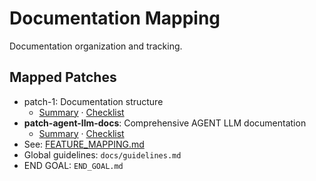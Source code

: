 # Documentation Mapping

Documentation organization and tracking.

## Mapped Patches

- patch-1: Documentation structure
  - [Summary](../patch-1/PATCH1_SUMMARY.md) · [Checklist](../patch-1/PATCH1_CHECKLIST.md)
- **patch-agent-llm-docs**: Comprehensive AGENT LLM documentation
  - [Summary](patch-agent-llm-docs/PATCH_SUMMARY.md) · [Checklist](patch-agent-llm-docs/PATCH_CHECKLIST.md)
- See: [FEATURE_MAPPING.md](../FEATURE_MAPPING.md)
- Global guidelines: `docs/guidelines.md`
- END GOAL: `END_GOAL.md`
